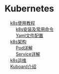 
# Kubernetes  
&emsp; [k8s使用教程](/docs/devAndOps/k8s/use.md)  
&emsp; &emsp; [k8s安装及常用命令](/docs/devAndOps/k8s/command.md)  
&emsp; &emsp; [Yaml文件配置](/docs/devAndOps/k8s/yaml.md)  
&emsp; [k8s架构](/docs/devAndOps/k8s/principle.md)  
&emsp; &emsp; [Pod详解](/docs/devAndOps/k8s/pod.md)  
&emsp; &emsp; [Service详解](/docs/devAndOps/k8s/service.md)  
&emsp; [k8s运维](/docs/devAndOps/k8s/tools.md)  
&emsp; [Kuboard介绍](/docs/devAndOps/k8s/kuboard.md)  
<!-- 
5分钟让你理解K8S必备架构概念
https://mp.weixin.qq.com/s/FusUyy-JbjDLTclm5OmPqQ

Kubernetes面试题超详细总结 
https://mp.weixin.qq.com/s/21au8mbwjxn9uSjbG6F2bg
详解 k8s 4种类型Service 
https://mp.weixin.qq.com/s/eMo9M9urKJQttJ5WoguY3A


Kubernetes 目录
https://mp.weixin.qq.com/s?__biz=MzI5ODQ2MzI3NQ==&mid=2247488048&idx=2&sn=35e790dcca37d39af704c9bbdacc8cf1&chksm=eca42b74dbd3a2629ea88ca1d096616b0c4d140bc549b969dbecf957afddf2aa68cc6818e993&mpshare=1&scene=1&srcid=&sharer_sharetime=1569605342362&sharer_shareid=b256218ead787d58e0b58614a973d00d&key=20f7b87cb3d4d9a8cb446615e7518f612549007b718612eea3c37b4047e230057f135862dee5261dc0740f98ab990eab86e92164a97d02cf19a9bf310ee937a0288bcd27bb497bb14db6b9c46c726461&ascene=1&uin=MTE1MTYxNzY2MQ%3D%3D&devicetype=Windows+10&version=62060844&lang=zh_CN&pass_ticket=ZL%2FeHfhqz1QMMFsEMfVJBwZJ4lL9DTl1Z1M7e%2B%2FErhZY%2FUzuHIeMnYBVzJS6sOGw
-->